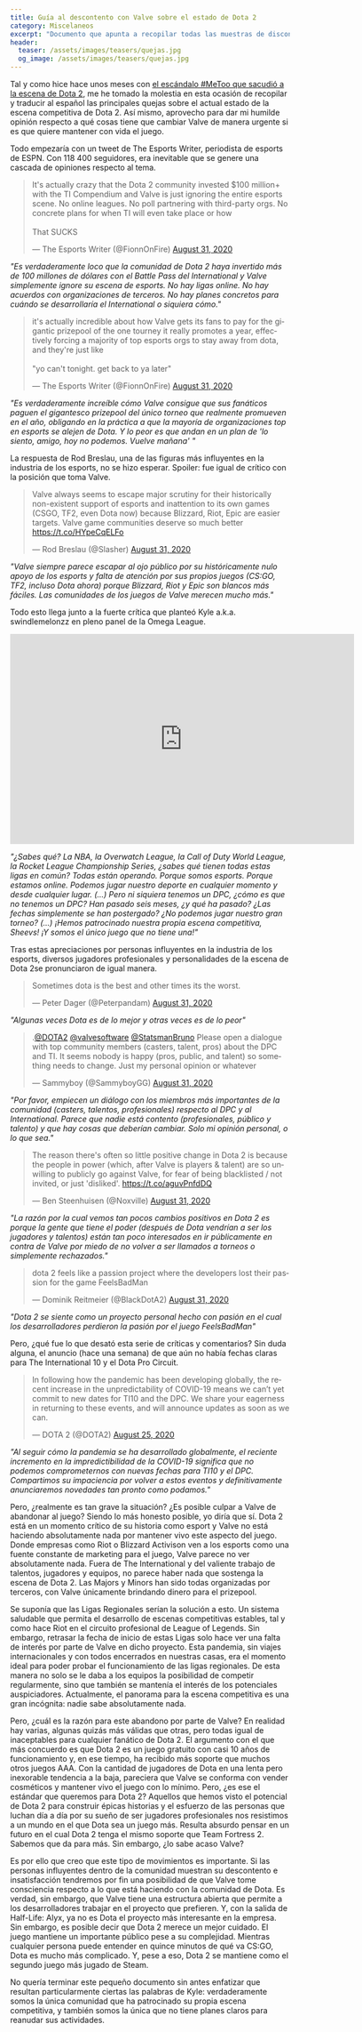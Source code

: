 ```yaml
---
title: Guía al descontento con Valve sobre el estado de Dota 2
category: Miscelaneos
excerpt: "Documento que apunta a recopilar todas las muestras de disconformidad frente a la percibida falta de interés de parte de Valve sobre el juego Dota 2."
header:
  teaser: /assets/images/teasers/quejas.jpg
  og_image: /assets/images/teasers/quejas.jpg
---
```


Tal y como hice hace unos meses con [el escándalo #MeToo que sacudió a la escena de Dota 2](http://pawpaw.me/miscelaneos/guia-escandalo-metoo-dota/), me he tomado la molestia en esta ocasión de recopilar y traducir al español las principales quejas sobre el actual estado de la escena competitiva de Dota 2. Así mismo, aprovecho para dar mi humilde opinión respecto a qué cosas tiene que cambiar Valve de manera urgente si es que quiere mantener con vida el juego.

Todo empezaría con un tweet de  The Esports Writer, periodista de esports de ESPN. Con 118 400 seguidores, era inevitable que se genere una cascada de opiniones respecto al tema.

<blockquote class="twitter-tweet"><p lang="en" dir="ltr">It&#39;s actually crazy that the Dota 2 community invested $100 million+ with the TI Compendium and Valve is just ignoring the entire esports scene. No online leagues. No poll partnering with third-party orgs. No concrete plans for when TI will even take place or how<br><br>That SUCKS</p>&mdash; The Esports Writer (@FionnOnFire) <a href="https://twitter.com/FionnOnFire/status/1300228767709765633?ref_src=twsrc%5Etfw">August 31, 2020</a></blockquote> <script async src="https://platform.twitter.com/widgets.js" charset="utf-8"></script>

*"Es verdaderamente loco que la comunidad de Dota 2 haya invertido más de 100 millones de dólares con el Battle Pass del International y Valve simplemente ignore su escena de esports. No hay ligas online. No hay acuerdos con organizaciones de terceros. No hay planes concretos para cuándo se desarrollaría el International o siquiera cómo."*

<blockquote class="twitter-tweet"><p lang="en" dir="ltr">it&#39;s actually incredible about how Valve gets its fans to pay for the gigantic prizepool of the one tourney it really promotes a year, effectively forcing a majority of top esports orgs to stay away from dota, and they&#39;re just like<br><br>&quot;yo can&#39;t tonight. get back to ya later&quot;</p>&mdash; The Esports Writer (@FionnOnFire) <a href="https://twitter.com/FionnOnFire/status/1300265777732358144?ref_src=twsrc%5Etfw">August 31, 2020</a></blockquote> <script async src="https://platform.twitter.com/widgets.js" charset="utf-8"></script>

*"Es verdaderamente increíble cómo Valve consigue que sus fanáticos paguen el gigantesco prizepool del único torneo que realmente promueven en el año, obligando en la práctica a que la mayoría de organizaciones top en esports se alejen de Dota. Y lo peor es que andan en un plan de 'lo siento, amigo, hoy no podemos. Vuelve mañana' "*

La respuesta de Rod Breslau, una de las figuras más influyentes en la industria de los esports, no se hizo esperar. Spoiler: fue igual de crítico con la posición que toma Valve.

<blockquote class="twitter-tweet"><p lang="en" dir="ltr">Valve always seems to escape major scrutiny for their historically non-existent support of esports and inattention to its own games (CSGO, TF2, even Dota now) because Blizzard, Riot, Epic are easier targets. Valve game communities deserve so much better <a href="https://t.co/HYpeCqELFo">https://t.co/HYpeCqELFo</a></p>&mdash; Rod Breslau (@Slasher) <a href="https://twitter.com/Slasher/status/1300273186387492866?ref_src=twsrc%5Etfw">August 31, 2020</a></blockquote> <script async src="https://platform.twitter.com/widgets.js" charset="utf-8"></script>

*"Valve siempre parece escapar al ojo público por su históricamente nulo apoyo de los esports y falta de atención por sus propios juegos (CS:GO, TF2, incluso Dota ahora) porque Blizzard, Riot y Epic son blancos más fáciles. Las comunidades de los juegos de Valve merecen mucho más."*

Todo esto llega junto a la fuerte crítica que planteó Kyle a.k.a. swindlemelonzz en pleno panel de la Omega League.

<iframe src="https://clips.twitch.tv/embed?clip=SmoothInexpensiveBunnyNerfRedBlaster&parent=pawpaw.me" frameborder="0" allowfullscreen="true" scrolling="no" height="378" width="620"></iframe>


*"¿Sabes qué? La NBA, la Overwatch League, la Call of Duty World League, la Rocket League Championship Series, ¿sabes qué tienen todas estas ligas en común? Todas están operando. Porque somos esports. Porque estamos online. Podemos jugar nuestro deporte en cualquier momento y desde cualquier lugar. (...) Pero ni siquiera tenemos un DPC, ¿cómo es que no tenemos un DPC? Han pasado seis meses, ¿y qué ha pasado? ¿Las fechas simplemente se han postergado? ¿No podemos jugar nuestro gran torneo? (...) ¡Hemos patrocinado nuestra propia escena competitiva, Sheevs! ¡Y somos el único juego que no tiene una!"*

Tras estas apreciaciones por personas influyentes en la industria de los esports, diversos jugadores profesionales y personalidades de la escena de Dota 2se pronunciaron de igual manera.

<blockquote class="twitter-tweet"><p lang="en" dir="ltr">Sometimes dota is the best and other times its the worst.</p>&mdash; Peter Dager (@Peterpandam) <a href="https://twitter.com/Peterpandam/status/1300266402432143360?ref_src=twsrc%5Etfw">August 31, 2020</a></blockquote> <script async src="https://platform.twitter.com/widgets.js" charset="utf-8"></script>

*"Algunas veces Dota es de lo mejor y otras veces es de lo peor"*

<blockquote class="twitter-tweet"><p lang="en" dir="ltr">.<a href="https://twitter.com/DOTA2?ref_src=twsrc%5Etfw">@DOTA2</a> <a href="https://twitter.com/valvesoftware?ref_src=twsrc%5Etfw">@valvesoftware</a> <a href="https://twitter.com/StatsmanBruno?ref_src=twsrc%5Etfw">@StatsmanBruno</a> Please open a dialogue with top community members (casters, talent, pros) about the DPC and TI. It seems nobody is happy (pros, public, and talent) so something needs to change. Just my personal opinion or whatever</p>&mdash; Sammyboy (@SammyboyGG) <a href="https://twitter.com/SammyboyGG/status/1300384235472056321?ref_src=twsrc%5Etfw">August 31, 2020</a></blockquote> <script async src="https://platform.twitter.com/widgets.js" charset="utf-8"></script>

*"Por favor, empiecen un diálogo con los miembros más importantes de la comunidad (casters, talentos, profesionales) respecto al DPC y al International. Parece que nadie está contento (profesionales, público y talento) y que hay cosas que deberían cambiar. Solo mi opinión personal, o lo que sea."*

<blockquote class="twitter-tweet"><p lang="en" dir="ltr">The reason there&#39;s often so little positive change in Dota 2 is because the people in power (which, after Valve is players &amp; talent) are so unwilling to publicly go against Valve, for fear of being blacklisted / not invited, or just &#39;disliked&#39;. <a href="https://t.co/aguvPnfdDQ">https://t.co/aguvPnfdDQ</a></p>&mdash; Ben Steenhuisen (@Noxville) <a href="https://twitter.com/Noxville/status/1300409337215672320?ref_src=twsrc%5Etfw">August 31, 2020</a></blockquote> <script async src="https://platform.twitter.com/widgets.js" charset="utf-8"></script>

*"La razón por la cual vemos tan pocos cambios positivos en Dota 2 es porque la gente que tiene el poder (después de Dota vendrían a ser los jugadores y talentos) están tan poco interesados en ir públicamente en contra de Valve por miedo de no volver a ser llamados a torneos o simplemente rechazados."*

<blockquote class="twitter-tweet"><p lang="en" dir="ltr">dota 2 feels like a passion project where the developers lost their passion for the game FeelsBadMan</p>&mdash; Dominik Reitmeier (@BlackDotA2) <a href="https://twitter.com/BlackDotA2/status/1300403808154001408?ref_src=twsrc%5Etfw">August 31, 2020</a></blockquote> <script async src="https://platform.twitter.com/widgets.js" charset="utf-8"></script>

*"Dota 2 se siente como un proyecto personal hecho con pasión en el cual los desarrolladores perdieron la pasión por el juego FeelsBadMan"*

Pero, ¿qué fue lo que desató esta serie de críticas y comentarios? Sin duda alguna, el anuncio (hace una semana) de que aún no había fechas claras para The International 10 y el Dota Pro Circuit.

<blockquote class="twitter-tweet"><p lang="en" dir="ltr">In following how the pandemic has been developing globally, the recent increase in the unpredictability of COVID-19 means we can’t yet commit to new dates for TI10 and the DPC. We share your eagerness in returning to these events, and will announce updates as soon as we can.</p>&mdash; DOTA 2 (@DOTA2) <a href="https://twitter.com/DOTA2/status/1298082437407244290?ref_src=twsrc%5Etfw">August 25, 2020</a></blockquote> <script async src="https://platform.twitter.com/widgets.js" charset="utf-8"></script>

*"Al seguir cómo la pandemia se ha desarrollado globalmente, el reciente incremento en la impredictibilidad de la COVID-19 significa que no podemos comprometernos con nuevas fechas para TI10 y el DPC. Compartimos su impaciencia por volver a estos eventos y definitivamente anunciaremos novedades tan pronto como podamos."*

Pero, ¿realmente es tan grave la situación? ¿Es posible culpar a Valve de abandonar al juego? Siendo lo más honesto posible, yo diría que sí. Dota 2 está en un momento crítico de su historia como esport y Valve no está haciendo absolutamente nada por mantener vivo este aspecto del juego. Donde empresas como Riot o Blizzard Activison ven a los esports como una fuente constante de marketing para el juego, Valve parece no ver absolutamente nada. Fuera de The International y del valiente trabajo de talentos, jugadores y equipos, no parece haber nada que sostenga la escena de Dota 2. Las Majors y Minors han sido todas organizadas por terceros, con Valve únicamente brindando dinero para el prizepool.

Se suponía que las Ligas Regionales serían la solución a esto. Un sistema saludable que permita el desarrollo de escenas competitivas estables, tal y como hace Riot en el circuito profesional de League of Legends. Sin embargo, retrasar la fecha de inicio de estas Ligas solo hace ver una falta de interés por parte de Valve en dicho proyecto. Esta pandemia, sin viajes internacionales y con todos encerrados en nuestras casas, era el momento ideal para poder probar el funcionamiento de las ligas regionales. De esta manera no solo se le daba a los equipos la posibilidad de competir regularmente, sino que también se mantenía el interés de los potenciales auspiciadores. Actualmente, el panorama para la escena competitiva es una gran incógnita: nadie sabe absolutamente nada.

Pero, ¿cuál es la razón para este abandono por parte de Valve? En realidad hay varias, algunas quizás más válidas que otras, pero todas igual de inaceptables para cualquier fanático de Dota 2. El argumento con el que más concuerdo es que Dota 2 es un juego gratuito con casi 10 años de funcionamiento y, en ese tiempo, ha recibido más soporte que muchos otros juegos AAA. Con la cantidad de jugadores de Dota en una lenta pero inexorable tendencia a la baja, pareciera que Valve se conforma con vender cosméticos y mantener vivo el juego con lo mínimo. Pero, ¿es ese el estándar que queremos para Dota 2? Aquellos que hemos visto el potencial de Dota 2 para construir épicas historias y el esfuerzo de las personas que luchan día a día por su sueño de ser jugadores profesionales nos resistimos a un mundo en el que Dota sea un juego más. Resulta absurdo pensar en un futuro en el cual Dota 2 tenga el mismo soporte que Team Fortress 2. Sabemos que da para más. Sin embargo, ¿lo sabe acaso Valve?

Es por ello que creo que este tipo de movimientos es importante. Si las personas influyentes dentro de la comunidad muestran su descontento e insatisfacción tendremos por fin una posibilidad de que Valve tome consciencia respecto a lo que está haciendo con la comunidad de Dota. Es verdad, sin embargo, que Valve tiene una estructura abierta que permite a los desarrolladores trabajar en el proyecto que prefieren. Y, con la salida de Half-Life: Alyx, ya no es Dota el proyecto más interesante en la empresa. Sin embargo, es posible decir que Dota 2 merece un mejor cuidado. El juego mantiene un importante público pese a su complejidad. Mientras cualquier persona puede entender en quince minutos de qué va CS:GO, Dota es mucho más complicado. Y, pese a eso, Dota 2 se mantiene como el segundo juego más jugado de Steam.

No quería terminar este pequeño documento sin antes enfatizar que resultan particularmente ciertas las palabras de Kyle: verdaderamente somos la única comunidad que ha patrocinado su propia escena competitiva, y también somos la única que no tiene planes claros para reanudar sus actividades.